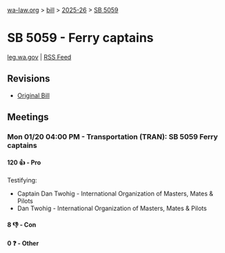 [wa-law.org](/) > [bill](/bill/) > [2025-26](/bill/2025-26/) > [SB 5059](/bill/2025-26/sb/5059/)

# SB 5059 - Ferry captains
[leg.wa.gov](https://app.leg.wa.gov/billsummary?BillNumber=5059&Year=2025&Initiative=false) | [RSS Feed](./rss.xml)

## Revisions
* [Original Bill](1/)

## Meetings
### Mon 01/20 04:00 PM - Transportation (TRAN): SB 5059 Ferry captains
#### 120 👍 - Pro
Testifying:
* Captain Dan Twohig - International Organization of Masters, Mates & Pilots
* Dan Twohig - International Organization of Masters, Mates & Pilots

#### 8 👎 - Con

#### 0 ❓ - Other
